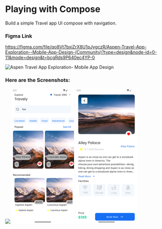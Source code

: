# Playing with Compose

Build a simple Travel app UI compose with navigation. 


### Figma Link 

https://figma.com/file/qo8Vt7bxiZrX8U1pJygczR/Aspen-Travel-App-Exploration--Mobile-App-Design-(Community)?type=design&node-id=0-11&mode=design&t=bcgRds9P640ec4YP-0

![Aspen Travel App Exploration- Mobile App Design](https://github.com/Usama-Aman/Travely/assets/30404628/fefcfcb3-d6d6-4cb5-93b9-4e47b9870d7b)


### Here are the Screenshots:

<img src = "Screenshot_20231217_142131.png" width ="200" /> <img src = "Screenshot_20231217_142146.png" width ="200" /> <img src = "Screenshot_20231217_142339.png" width ="200" /> 

